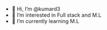- 👋 Hi, I’m @kumard3
- 👀 I’m interested in Full stack and M.L 
- 🌱 I’m currently learning M.L 

<!---
kumard3/kumard3 is a ✨ special ✨ repository because its `README.md` (this file) appears on your GitHub profile.
You can click the Preview link to take a look at your changes.
--->
